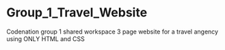 # Group_1_Travel_Website
Codenation group 1 shared workspace
3 page website for a travel angency using ONLY HTML and CSS
